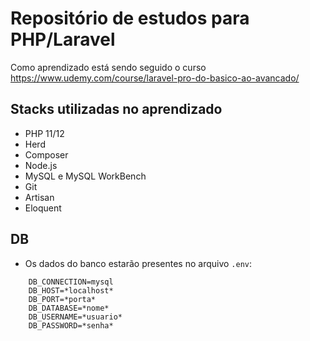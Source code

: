 # Repositório de estudos para PHP/Laravel

Como aprendizado está sendo seguido o curso https://www.udemy.com/course/laravel-pro-do-basico-ao-avancado/

## Stacks utilizadas no aprendizado

  - PHP 11/12
  - Herd
  - Composer
  - Node.js
  - MySQL e MySQL WorkBench
  - Git
  - Artisan
  - Eloquent

## DB

- Os dados do banco estarão presentes no arquivo `.env`:
```
    DB_CONNECTION=mysql
    DB_HOST=*localhost*
    DB_PORT=*porta*
    DB_DATABASE=*nome*
    DB_USERNAME=*usuario*
    DB_PASSWORD=*senha*
```
